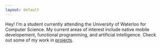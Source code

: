 ```yaml
---
layout: default
---
```

Hey! I'm a student currently attending the University of Waterloo for Computer Science.
My current areas of interest include native mobile developement, functional programming, and artificial intelligence.
Check out some of my work in <a href="/projects/">projects</a>. 